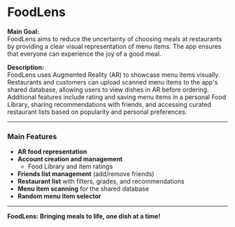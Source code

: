 # FoodLens  
**Main Goal:**  
FoodLens aims to reduce the uncertainty of choosing meals at restaurants by providing a clear visual representation of menu items. The app ensures that everyone can experience the joy of a good meal.  

**Description:**  
FoodLens uses Augmented Reality (AR) to showcase menu items visually. Restaurants and customers can upload scanned menu items to the app's shared database, allowing users to view dishes in AR before ordering. Additional features include rating and saving menu items in a personal Food Library, sharing recommendations with friends, and accessing curated restaurant lists based on popularity and personal preferences.  

---

### Main Features  

- **AR food representation**  
- **Account creation and management**  
  - Food Library and item ratings  
- **Friends list management** (add/remove friends)  
- **Restaurant list** with filters, grades, and recommendations  
- **Menu item scanning** for the shared database  
- **Random menu item selector**  

---
**FoodLens: Bringing meals to life, one dish at a time!**  
